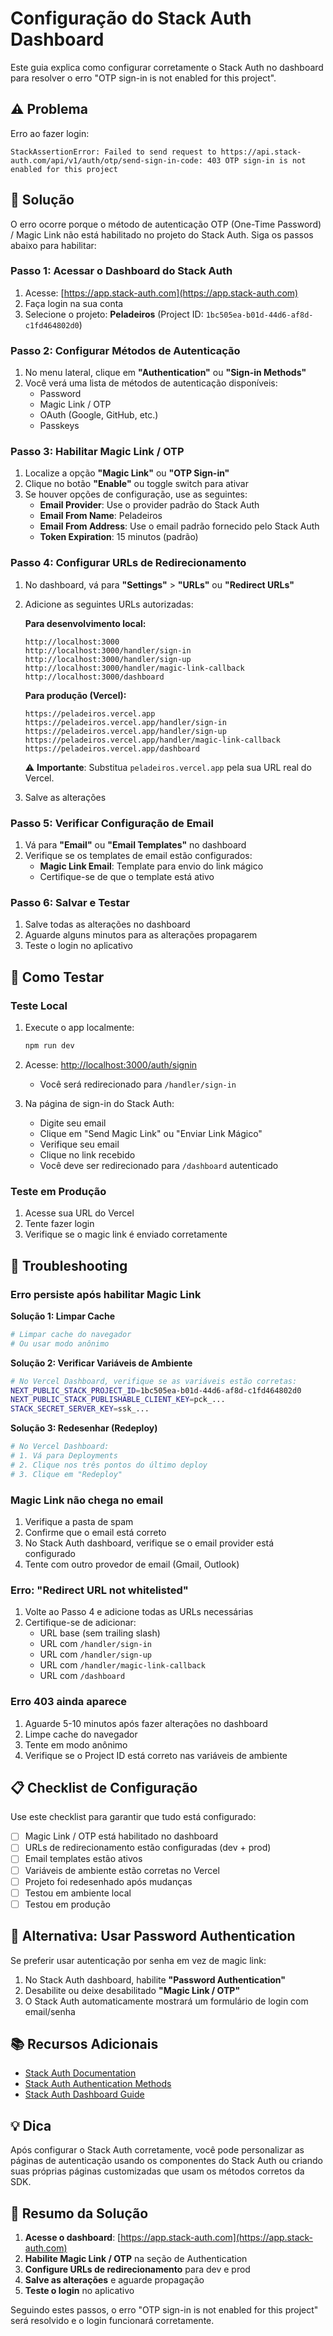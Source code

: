 # Configuração do Stack Auth Dashboard

Este guia explica como configurar corretamente o Stack Auth no dashboard para resolver o erro "OTP sign-in is not enabled for this project".

## ⚠️ Problema

Erro ao fazer login:
```
StackAssertionError: Failed to send request to https://api.stack-auth.com/api/v1/auth/otp/send-sign-in-code: 403 OTP sign-in is not enabled for this project
```

## 🔧 Solução

O erro ocorre porque o método de autenticação OTP (One-Time Password) / Magic Link não está habilitado no projeto do Stack Auth. Siga os passos abaixo para habilitar:

### Passo 1: Acessar o Dashboard do Stack Auth

1. Acesse: [https://app.stack-auth.com](https://app.stack-auth.com)
2. Faça login na sua conta
3. Selecione o projeto: **Peladeiros** (Project ID: `1bc505ea-b01d-44d6-af8d-c1fd464802d0`)

### Passo 2: Configurar Métodos de Autenticação

1. No menu lateral, clique em **"Authentication"** ou **"Sign-in Methods"**
2. Você verá uma lista de métodos de autenticação disponíveis:
   - Password
   - Magic Link / OTP
   - OAuth (Google, GitHub, etc.)
   - Passkeys

### Passo 3: Habilitar Magic Link / OTP

1. Localize a opção **"Magic Link"** ou **"OTP Sign-in"**
2. Clique no botão **"Enable"** ou toggle switch para ativar
3. Se houver opções de configuração, use as seguintes:
   - **Email Provider**: Use o provider padrão do Stack Auth
   - **Email From Name**: Peladeiros
   - **Email From Address**: Use o email padrão fornecido pelo Stack Auth
   - **Token Expiration**: 15 minutos (padrão)

### Passo 4: Configurar URLs de Redirecionamento

1. No dashboard, vá para **"Settings"** > **"URLs"** ou **"Redirect URLs"**
2. Adicione as seguintes URLs autorizadas:

   **Para desenvolvimento local:**
   ```
   http://localhost:3000
   http://localhost:3000/handler/sign-in
   http://localhost:3000/handler/sign-up
   http://localhost:3000/handler/magic-link-callback
   http://localhost:3000/dashboard
   ```

   **Para produção (Vercel):**
   ```
   https://peladeiros.vercel.app
   https://peladeiros.vercel.app/handler/sign-in
   https://peladeiros.vercel.app/handler/sign-up
   https://peladeiros.vercel.app/handler/magic-link-callback
   https://peladeiros.vercel.app/dashboard
   ```
   
   ⚠️ **Importante**: Substitua `peladeiros.vercel.app` pela sua URL real do Vercel.

3. Salve as alterações

### Passo 5: Verificar Configuração de Email

1. Vá para **"Email"** ou **"Email Templates"** no dashboard
2. Verifique se os templates de email estão configurados:
   - **Magic Link Email**: Template para envio do link mágico
   - Certifique-se de que o template está ativo

### Passo 6: Salvar e Testar

1. Salve todas as alterações no dashboard
2. Aguarde alguns minutos para as alterações propagarem
3. Teste o login no aplicativo

## 🧪 Como Testar

### Teste Local

1. Execute o app localmente:
   ```bash
   npm run dev
   ```

2. Acesse: [http://localhost:3000/auth/signin](http://localhost:3000/auth/signin)
   - Você será redirecionado para `/handler/sign-in`

3. Na página de sign-in do Stack Auth:
   - Digite seu email
   - Clique em "Send Magic Link" ou "Enviar Link Mágico"
   - Verifique seu email
   - Clique no link recebido
   - Você deve ser redirecionado para `/dashboard` autenticado

### Teste em Produção

1. Acesse sua URL do Vercel
2. Tente fazer login
3. Verifique se o magic link é enviado corretamente

## 🚨 Troubleshooting

### Erro persiste após habilitar Magic Link

**Solução 1: Limpar Cache**
```bash
# Limpar cache do navegador
# Ou usar modo anônimo
```

**Solução 2: Verificar Variáveis de Ambiente**
```bash
# No Vercel Dashboard, verifique se as variáveis estão corretas:
NEXT_PUBLIC_STACK_PROJECT_ID=1bc505ea-b01d-44d6-af8d-c1fd464802d0
NEXT_PUBLIC_STACK_PUBLISHABLE_CLIENT_KEY=pck_...
STACK_SECRET_SERVER_KEY=ssk_...
```

**Solução 3: Redesenhar (Redeploy)**
```bash
# No Vercel Dashboard:
# 1. Vá para Deployments
# 2. Clique nos três pontos do último deploy
# 3. Clique em "Redeploy"
```

### Magic Link não chega no email

1. Verifique a pasta de spam
2. Confirme que o email está correto
3. No Stack Auth dashboard, verifique se o email provider está configurado
4. Tente com outro provedor de email (Gmail, Outlook)

### Erro: "Redirect URL not whitelisted"

1. Volte ao Passo 4 e adicione todas as URLs necessárias
2. Certifique-se de adicionar:
   - URL base (sem trailing slash)
   - URL com `/handler/sign-in`
   - URL com `/handler/sign-up`
   - URL com `/handler/magic-link-callback`
   - URL com `/dashboard`

### Erro 403 ainda aparece

1. Aguarde 5-10 minutos após fazer alterações no dashboard
2. Limpe cache do navegador
3. Tente em modo anônimo
4. Verifique se o Project ID está correto nas variáveis de ambiente

## 📋 Checklist de Configuração

Use este checklist para garantir que tudo está configurado:

- [ ] Magic Link / OTP está habilitado no dashboard
- [ ] URLs de redirecionamento estão configuradas (dev + prod)
- [ ] Email templates estão ativos
- [ ] Variáveis de ambiente estão corretas no Vercel
- [ ] Projeto foi redesenhado após mudanças
- [ ] Testou em ambiente local
- [ ] Testou em produção

## 🔄 Alternativa: Usar Password Authentication

Se preferir usar autenticação por senha em vez de magic link:

1. No Stack Auth dashboard, habilite **"Password Authentication"**
2. Desabilite ou deixe desabilitado **"Magic Link / OTP"**
3. O Stack Auth automaticamente mostrará um formulário de login com email/senha

## 📚 Recursos Adicionais

- [Stack Auth Documentation](https://docs.stack-auth.com)
- [Stack Auth Authentication Methods](https://docs.stack-auth.com/authentication/overview)
- [Stack Auth Dashboard Guide](https://docs.stack-auth.com/getting-started/dashboard)

## 💡 Dica

Após configurar o Stack Auth corretamente, você pode personalizar as páginas de autenticação usando os componentes do Stack Auth ou criando suas próprias páginas customizadas que usam os métodos corretos da SDK.

## 🎯 Resumo da Solução

1. **Acesse o dashboard**: [https://app.stack-auth.com](https://app.stack-auth.com)
2. **Habilite Magic Link / OTP** na seção de Authentication
3. **Configure URLs de redirecionamento** para dev e prod
4. **Salve as alterações** e aguarde propagação
5. **Teste o login** no aplicativo

Seguindo estes passos, o erro "OTP sign-in is not enabled for this project" será resolvido e o login funcionará corretamente.
